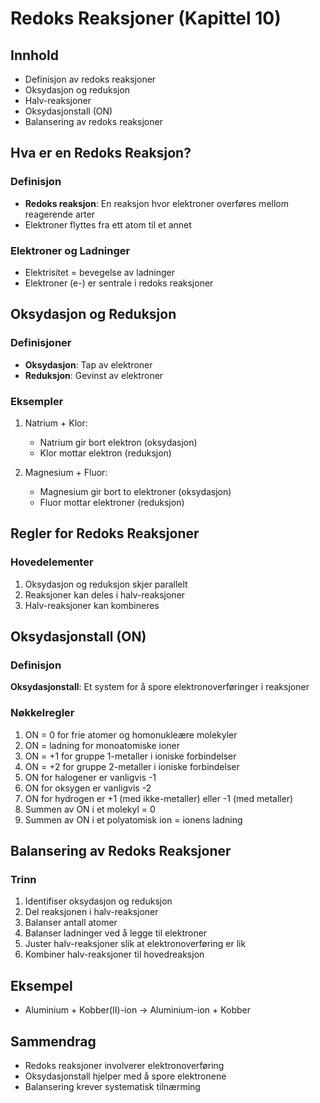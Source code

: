 # Redoks Reaksjoner (Kapittel 10)

## Innhold
- Definisjon av redoks reaksjoner
- Oksydasjon og reduksjon
- Halv-reaksjoner
- Oksydasjonstall (ON)
- Balansering av redoks reaksjoner

## Hva er en Redoks Reaksjon?

### Definisjon
- **Redoks reaksjon**: En reaksjon hvor elektroner overføres mellom reagerende arter
- Elektroner flyttes fra ett atom til et annet

### Elektroner og Ladninger
- Elektrisitet = bevegelse av ladninger
- Elektroner (e-) er sentrale i redoks reaksjoner

## Oksydasjon og Reduksjon

### Definisjoner
- **Oksydasjon**: Tap av elektroner
- **Reduksjon**: Gevinst av elektroner

### Eksempler
1. Natrium + Klor:
   - Natrium gir bort elektron (oksydasjon)
   - Klor mottar elektron (reduksjon)

2. Magnesium + Fluor:
   - Magnesium gir bort to elektroner (oksydasjon)
   - Fluor mottar elektroner (reduksjon)

## Regler for Redoks Reaksjoner

### Hovedelementer
1. Oksydasjon og reduksjon skjer parallelt
2. Reaksjoner kan deles i halv-reaksjoner
3. Halv-reaksjoner kan kombineres

## Oksydasjonstall (ON)

### Definisjon
**Oksydasjonstall**: Et system for å spore elektronoverføringer i reaksjoner

### Nøkkelregler
1. ON = 0 for frie atomer og homonukleære molekyler
2. ON = ladning for monoatomiske ioner
3. ON = +1 for gruppe 1-metaller i ioniske forbindelser
4. ON = +2 for gruppe 2-metaller i ioniske forbindelser
5. ON for halogener er vanligvis -1
6. ON for oksygen er vanligvis -2
7. ON for hydrogen er +1 (med ikke-metaller) eller -1 (med metaller)
8. Summen av ON i et molekyl = 0
9. Summen av ON i et polyatomisk ion = ionens ladning

## Balansering av Redoks Reaksjoner

### Trinn
1. Identifiser oksydasjon og reduksjon
2. Del reaksjonen i halv-reaksjoner
3. Balanser antall atomer
4. Balanser ladninger ved å legge til elektroner
5. Juster halv-reaksjoner slik at elektronoverføring er lik
6. Kombiner halv-reaksjoner til hovedreaksjon

## Eksempel
- Aluminium + Kobber(II)-ion → Aluminium-ion + Kobber

## Sammendrag
- Redoks reaksjoner involverer elektronoverføring
- Oksydasjonstall hjelper med å spore elektronene
- Balansering krever systematisk tilnærming